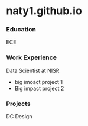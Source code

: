 # naty1.github.io

### Education
ECE

### Work Experience
Data Scientist at NISR
- big imoact project 1
- Big impact project 2

### Projects 
DC Design 
